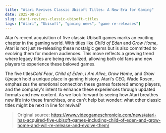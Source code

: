```yaml
---
title: "Atari Revives Classic Ubisoft Titles: A New Era for Gaming"
date: 2025-08-27
slug: atari-revives-classic-ubisoft-titles
tags: ["Atari", "Ubisoft", "gaming news", "game re-releases"]
---
```

Atari's recent acquisition of five classic Ubisoft games marks an exciting chapter in the gaming world. With titles like *Child of Eden* and *Grow Home*, Atari is not just re-releasing these nostalgic gems but is also committed to evolving them for modern audiences. This move reflects a growing trend where legacy titles are being revitalized, allowing both old fans and new players to experience these beloved games.

The five titles*Cold Fear*, *Child of Eden*, *I Am Alive*, *Grow Home*, and *Grow Up*each hold a unique place in gaming history. Atari's CEO, Wade Rosen, emphasizes the emotional connection these games fostered among players, and the company's intent to enhance these experiences through updated formats and new content. As we look forward to seeing how Atari breathes new life into these franchises, one can't help but wonder: what other classic titles might be next in line for revival?

> Original source: https://www.videogameschronicle.com/news/atari-has-acquired-five-ubisoft-games-including-child-of-eden-and-grow-home-and-will-re-release-and-evolve-them/